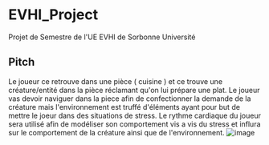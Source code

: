 # EVHI_Project
Projet de Semestre de l'UE EVHI de Sorbonne Université

## Pitch 
Le joueur ce retrouve dans une pièce ( cuisine ) et ce trouve une créature/entité dans la pièce réclamant qu'on lui prépare une plat. Le joueur vas devoir naviguer dans la piece afin de confectionner la demande de la créature mais l'environnement est truffé d'éléments ayant pour but de mettre le joeur dans des situations de stress. Le rythme cardiaque du joueur sera utilisé afin de modéliser son comportement vis a vis du stress et influra sur le comportement de la créature ainsi que de l'environnement.
![image](https://github.com/White-On/EVHI_Project/assets/74248238/3b18a365-163f-4816-b490-66be449e9b37)

